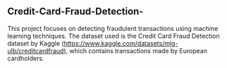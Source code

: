 ## Credit-Card-Fraud-Detection-
This project focuses on detecting fraudulent transactions using machine learning techniques. The dataset used is the Credit Card Fraud Detection dataset by Kaggle (https://www.kaggle.com/datasets/mlg-ulb/creditcardfraud), which contains transactions made by European cardholders.
